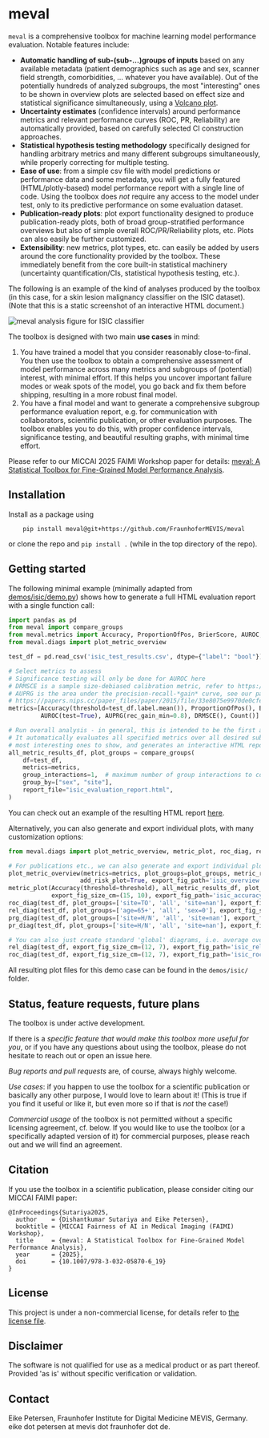 # meval

`meval` is a comprehensive toolbox for machine learning model performance evaluation. Notable features include:
- **Automatic handling of sub-(sub-...)groups of inputs** based on any available metadata (patient demographics such as age and sex, scanner field strength, comorbidities, ... whatever you have available). Out of the potentially hundreds of analyzed subgroups, the most "interesting" ones to be shown in overview plots are selected based on effect size and statistical significance simultaneously, using a [Volcano plot](https://en.wikipedia.org/wiki/Volcano_plot_(statistics)).
- **Uncertainty estimates** (confidence intervals) around performance metrics and relevant performance curves (ROC, PR, Reliability) are automatically provided, based on carefully selected CI construction approaches.
- **Statistical hypothesis testing methodology** specifically designed for handling arbitrary metrics and many different subgroups simultaneously, while properly correcting for multiple testing.
- **Ease of use**: from a simple csv file with model predictions or performance data and some metadata, you will get a fully featured (HTML/plotly-based) model performance report with a single line of code. Using the toolbox does *not* require any access to the model under test, only to its predictive performance on some evaluation dataset.
- **Publication-ready plots**: plot export functionality designed to produce publication-ready plots, both of broad group-stratified performance overviews but also of simple overall ROC/PR/Reliability plots, etc. Plots can also easily be further customized.
- **Extensibility**: new metrics, plot types, etc. can easily be added by users around the core functionality provided by the toolbox. These immediately benefit from the core built-in statistical machinery (uncertainty quantification/CIs, statistical hypothesis testing, etc.).

The following is an example of the kind of analyses produced by the toolbox (in this case, for a skin lesion malignancy classifier on the ISIC dataset). (Note that this is a static screenshot of an interactive HTML document.)

![meval analysis figure for ISIC classifier](demos/isic/isic_overview.png)

The toolbox is designed with two main **use cases** in mind:
1. You have trained a model that you consider reasonably close-to-final. You then use the toolbox to obtain a comprehensive assessment of model performance across many metrics and subgroups of (potential) interest, with minimal effort. If this helps you uncover important failure modes or weak spots of the model, you go back and fix them before shipping, resulting in a more robust final model.
2. You have a final model and want to generate a comprehensive subgroup performance evaluation report, e.g. for communication with collaborators, scientific publication, or other evaluation purposes. The toolbox enables you to do this, with proper confidence intervals, significance testing, and beautiful resulting graphs, with minimal time effort.

Please refer to our MICCAI 2025 FAIMI Workshop paper for details: [meval: A Statistical Toolbox for Fine-Grained Model Performance Analysis](https://doi.org/10.1007/978-3-032-05870-6_19).

## Installation

Install as a package using
```
    pip install meval@git+https://github.com/FraunhoferMEVIS/meval
```
or clone the repo and `pip install .` (while in the top directory of the repo).

## Getting started

The following minimal example (minimally adapted from [demos/isic/demo.py](demos/isic/demo.py)) shows how to generate a full HTML evaluation report with a single function call:
```python
import pandas as pd
from meval import compare_groups
from meval.metrics import Accuracy, ProportionOfPos, BrierScore, AUROC, AUPRG, DRMSCE, Count
from meval.diags import plot_metric_overview

test_df = pd.read_csv('isic_test_results.csv', dtype={"label": "bool"})

# Select metrics to assess
# Significance testing will only be done for AUROC here
# DRMSCE is a sample size-debiased calibration metric, refer to https://doi.org/10.1145/3593013.3594045
# AUPRG is the area under the precision-recall-*gain* curve, see our paper and
# https://papers.nips.cc/paper_files/paper/2015/file/33e8075e9970de0cfea955afd4644bb2-Paper.pdf for details.
metrics=[Accuracy(threshold=test_df.label.mean()), ProportionOfPos(), BrierScore(balanced=False), BrierScore(balanced=True), 
         AUROC(test=True), AUPRG(rec_gain_min=0.8), DRMSCE(), Count()]  

# Run overall analysis - in general, this is intended to be the first and main thing to run.
# It automatically evaluates all specified metrics over all desired sub-(sub-)groups, selects the 
# most interesting ones to show, and generates an interactive HTML report.
all_metric_results_df, plot_groups = compare_groups(
    df=test_df,
    metrics=metrics,
    group_interactions=1,  # maximum number of group interactions to consider
    group_by=["sex", "site"],
    report_file="isic_evaluation_report.html",
)
```

You can check out an example of the resulting HTML report [here](demos/isic/isic_evaluation_report.html).

Alternatively, you can also generate and export individual plots, with many customization options:
```python
from meval.diags import plot_metric_overview, metric_plot, roc_diag, rel_diag, prg_diag, pr_diag

# For publications etc., we can also generate and export individual plots (static png or dynamic html), e.g.:
plot_metric_overview(metrics=metrics, plot_groups=plot_groups, metric_results_df=all_metric_results_df, test_df=test_df,
                    add_risk_plot=True, export_fig_path='isic_overview.png', export_fig_size_cm=(20, 23), threshold=threshold)
metric_plot(Accuracy(threshold=threshold), all_metric_results_df, plot_groups=plot_groups, 
            export_fig_size_cm=(15, 10), export_fig_path='isic_accuracy.png')
roc_diag(test_df, plot_groups=['site=TO', 'all', 'site=nan'], export_fig_size_cm=(12, 7), export_fig_path='isic_roc.png', legend=True, fig_title=None, threshold=threshold)
rel_diag(test_df, plot_groups=['age=65+', 'all', 'sex=0'], export_fig_size_cm=(12, 7), export_fig_path='isic_reliability.png', legend=True, fig_title=None, threshold=threshold)
prg_diag(test_df, plot_groups=['site=H/N', 'all', 'site=nan'], export_fig_size_cm=(12, 7), export_fig_path='isic_prg.png', legend=True, fig_title=None, threshold=threshold)
pr_diag(test_df, plot_groups=['site=H/N', 'all', 'site=nan'], export_fig_path='isic_pr.html', legend=True, fig_title=None, threshold=threshold)

# You can also just create standard 'global' diagrams, i.e. average over all samples as is usually done by default
rel_diag(test_df, export_fig_size_cm=(12, 7), export_fig_path='isic_reliability_global.png', legend=True, fig_title=None, add_risk_density=True, threshold=threshold)
roc_diag(test_df, export_fig_size_cm=(12, 7), export_fig_path='isic_roc_global.png', legend=False, fig_title=None, threshold=threshold)
```

All resulting plot files for this demo case can be found in the `demos/isic/` folder.


## Status, feature requests, future plans

The toolbox is under active development. 

If there is a _specific feature that would make this toolbox more useful for you_, or if you have any questions about using the toolbox, please do not hesitate to reach out or open an issue here.

_Bug reports and pull requests_ are, of course, always highly welcome.

_Use cases_: if you happen to use the toolbox for a scientific publication or basically any other purpose, I would love to learn about it!
(This is true if you find it useful or like it, but even more so if that is _not_ the case!)

*Commercial usage* of the toolbox is not permitted without a specific licensing agreement, cf. below. If you would like to use the toolbox (or a specifically adapted version of it) for commercial purposes, please reach out and we will find an agreement.


## Citation
If you use the toolbox in a scientific publication, please consider citing our MICCAI FAIMI paper:
```
@InProceedings{Sutariya2025,
  author    = {Dishantkumar Sutariya and Eike Petersen},
  booktitle = {MICCAI Fairness of AI in Medical Imaging (FAIMI) Workshop},
  title     = {meval: A Statistical Toolbox for Fine-Grained Model Performance Analysis},
  year      = {2025},
  doi       = {10.1007/978-3-032-05870-6_19}
}
```

## License
This project is under a non-commercial license, for details refer to [the license file](LICENSE).

## Disclaimer
The software is not qualified for use as a medical product or as part thereof. Provided 'as is' without specific verification or validation.

## Contact
Eike Petersen, Fraunhofer Institute for Digital Medicine MEVIS, Germany. eike dot petersen at mevis dot fraunhofer dot de.